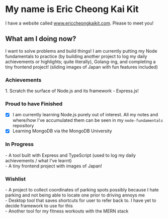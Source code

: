 <h1>My name is Eric Cheong Kai Kit</h1>

I have a website called www.ericcheongkaikit.com. Please to meet you!

<h2>What am I doing now?</h2>

I want to solve problems and build things! I am currently putting my Node fundamentals to practice (by building another project to log my daily achievements or highlights; quite literally), Golang-ing, and completing a tiny frontend project! (sliding images of Japan with fun features included)
<br>

<h3>Achievements</h3>
1. Scratch the surface of Node.js and its framework - Express.js!
<br>

<h3>Proud to have Finished</h3>

* [x] I am currently learning Node.js purely out of interest. All my notes and where/how I've accumulated them can be seen in my `node-fundamentals` repository
* [x] Learning MongoDB via the MongoDB University

<h3>In Progress</h3>
- A tool built with Express and TypeScript (used to log my daily achievements / what I've learnt) <br>
- A tiny frontend project with images of Japan! <br>

<h3>Wishlist</h3>
- A project to collect coordinates of parking spots possibly because I hate parking and not being able to locate one prior to driving annoys me <br>
- Desktop tool that saves shortcuts for user to refer back to. I have yet to decide framework to use for this <br>
- Another tool for my fitness workouts with the MERN stack 
